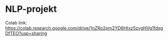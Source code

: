 # NLP-projekt

Colab link: https://colab.research.google.com/drive/1nZRo2pm2YD6Htxz5zvgHVg1fdxgDfTEO?usp=sharing
